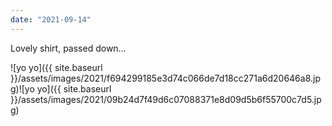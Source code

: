 ```yaml
---
date: "2021-09-14"
---
```


Lovely shirt, passed down…

![yo yo]({{ site.baseurl }}/assets/images/2021/f694299185e3d74c066de7d18cc271a6d20646a8.jpg)![yo yo]({{ site.baseurl }}/assets/images/2021/09b24d7f49d6c07088371e8d09d5b6f55700c7d5.jpg)
